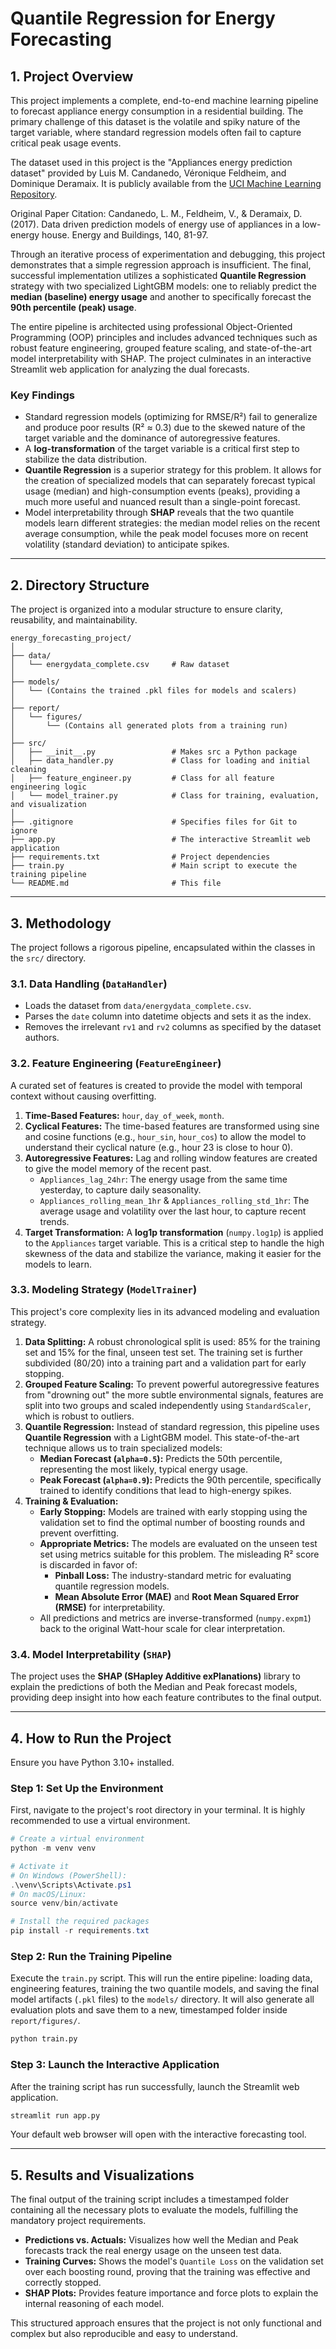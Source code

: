 # Quantile Regression for Energy Forecasting

## 1. Project Overview

This project implements a complete, end-to-end machine learning pipeline to forecast appliance energy consumption in a residential building. The primary challenge of this dataset is the volatile and spiky nature of the target variable, where standard regression models often fail to capture critical peak usage events.

The dataset used in this project is the "Appliances energy prediction dataset" provided by Luis M. Candanedo, Véronique Feldheim, and Dominique Deramaix. It is publicly available from the [UCI Machine Learning Repository](https://archive.ics.uci.edu/dataset/374/appliances+energy+prediction).

Original Paper Citation: Candanedo, L. M., Feldheim, V., & Deramaix, D. (2017). Data driven prediction models of energy use of appliances in a low-energy house. Energy and Buildings, 140, 81-97.

Through an iterative process of experimentation and debugging, this project demonstrates that a simple regression approach is insufficient. The final, successful implementation utilizes a sophisticated **Quantile Regression** strategy with two specialized LightGBM models: one to reliably predict the **median (baseline) energy usage** and another to specifically forecast the **90th percentile (peak) usage**.

The entire pipeline is architected using professional Object-Oriented Programming (OOP) principles and includes advanced techniques such as robust feature engineering, grouped feature scaling, and state-of-the-art model interpretability with SHAP. The project culminates in an interactive Streamlit web application for analyzing the dual forecasts.

### Key Findings

* Standard regression models (optimizing for RMSE/R²) fail to generalize and produce poor results (R² ≈ 0.3) due to the skewed nature of the target variable and the dominance of autoregressive features.
* A **log-transformation** of the target variable is a critical first step to stabilize the data distribution.
* **Quantile Regression** is a superior strategy for this problem. It allows for the creation of specialized models that can separately forecast typical usage (median) and high-consumption events (peaks), providing a much more useful and nuanced result than a single-point forecast.
* Model interpretability through **SHAP** reveals that the two quantile models learn different strategies: the median model relies on the recent average consumption, while the peak model focuses more on recent volatility (standard deviation) to anticipate spikes.

---

## 2. Directory Structure

The project is organized into a modular structure to ensure clarity, reusability, and maintainability.

```
energy_forecasting_project/
│
├── data/
│   └── energydata_complete.csv     # Raw dataset
│
├── models/
│   └── (Contains the trained .pkl files for models and scalers)
│
├── report/
│   └── figures/
│       └── (Contains all generated plots from a training run)
│
├── src/
│   ├── __init__.py                 # Makes src a Python package
│   ├── data_handler.py             # Class for loading and initial cleaning
│   ├── feature_engineer.py         # Class for all feature engineering logic
│   └── model_trainer.py            # Class for training, evaluation, and visualization
│
├── .gitignore                      # Specifies files for Git to ignore
├── app.py                          # The interactive Streamlit web application
├── requirements.txt                # Project dependencies
├── train.py                        # Main script to execute the training pipeline
└── README.md                       # This file
```

---

## 3. Methodology

The project follows a rigorous pipeline, encapsulated within the classes in the `src/` directory.

### 3.1. Data Handling (`DataHandler`)

* Loads the dataset from `data/energydata_complete.csv`.
* Parses the `date` column into datetime objects and sets it as the index.
* Removes the irrelevant `rv1` and `rv2` columns as specified by the dataset authors.

### 3.2. Feature Engineering (`FeatureEngineer`)

A curated set of features is created to provide the model with temporal context without causing overfitting.

1. **Time-Based Features:** `hour`, `day_of_week`, `month`.
2. **Cyclical Features:** The time-based features are transformed using sine and cosine functions (e.g., `hour_sin`, `hour_cos`) to allow the model to understand their cyclical nature (e.g., hour 23 is close to hour 0).
3. **Autoregressive Features:** Lag and rolling window features are created to give the model memory of the recent past.
    * `Appliances_lag_24hr`: The energy usage from the same time yesterday, to capture daily seasonality.
    * `Appliances_rolling_mean_1hr` & `Appliances_rolling_std_1hr`: The average usage and volatility over the last hour, to capture recent trends.
4. **Target Transformation:** A **log1p transformation** (`numpy.log1p`) is applied to the `Appliances` target variable. This is a critical step to handle the high skewness of the data and stabilize the variance, making it easier for the models to learn.

### 3.3. Modeling Strategy (`ModelTrainer`)

This project's core complexity lies in its advanced modeling and evaluation strategy.

1. **Data Splitting:** A robust chronological split is used: 85% for the training set and 15% for the final, unseen test set. The training set is further subdivided (80/20) into a training part and a validation part for early stopping.
2. **Grouped Feature Scaling:** To prevent powerful autoregressive features from "drowning out" the more subtle environmental signals, features are split into two groups and scaled independently using `StandardScaler`, which is robust to outliers.
3. **Quantile Regression:** Instead of standard regression, this pipeline uses **Quantile Regression** with a LightGBM model. This state-of-the-art technique allows us to train specialized models:
    * **Median Forecast (`alpha=0.5`):** Predicts the 50th percentile, representing the most likely, typical energy usage.
    * **Peak Forecast (`alpha=0.9`):** Predicts the 90th percentile, specifically trained to identify conditions that lead to high-energy spikes.
4. **Training & Evaluation:**
    * **Early Stopping:** Models are trained with early stopping using the validation set to find the optimal number of boosting rounds and prevent overfitting.
    * **Appropriate Metrics:** The models are evaluated on the unseen test set using metrics suitable for this problem. The misleading R² score is discarded in favor of:
        * **Pinball Loss:** The industry-standard metric for evaluating quantile regression models.
        * **Mean Absolute Error (MAE)** and **Root Mean Squared Error (RMSE)** for interpretability.
    * All predictions and metrics are inverse-transformed (`numpy.expm1`) back to the original Watt-hour scale for clear interpretation.

### 3.4. Model Interpretability (`SHAP`)

The project uses the **SHAP (SHapley Additive exPlanations)** library to explain the predictions of both the Median and Peak forecast models, providing deep insight into how each feature contributes to the final output.

---

## 4. How to Run the Project

Ensure you have Python 3.10+ installed.

### Step 1: Set Up the Environment

First, navigate to the project's root directory in your terminal. It is highly recommended to use a virtual environment.

```powershell
# Create a virtual environment
python -m venv venv

# Activate it
# On Windows (PowerShell):
.\venv\Scripts\Activate.ps1
# On macOS/Linux:
source venv/bin/activate

# Install the required packages
pip install -r requirements.txt
```

### Step 2: Run the Training Pipeline

Execute the `train.py` script. This will run the entire pipeline: loading data, engineering features, training the two quantile models, and saving the final model artifacts (`.pkl` files) to the `models/` directory. It will also generate all evaluation plots and save them to a new, timestamped folder inside `report/figures/`.

```bash
python train.py
```

### Step 3: Launch the Interactive Application

After the training script has run successfully, launch the Streamlit web application.

```bash
streamlit run app.py
```

Your default web browser will open with the interactive forecasting tool.

-----

## 5. Results and Visualizations

The final output of the training script includes a timestamped folder containing all the necessary plots to evaluate the models, fulfilling the mandatory project requirements.

* **Predictions vs. Actuals:** Visualizes how well the Median and Peak forecasts track the real energy usage on the unseen test data.
* **Training Curves:** Shows the model's `Quantile Loss` on the validation set over each boosting round, proving that the training was effective and correctly stopped.
* **SHAP Plots:** Provides feature importance and force plots to explain the internal reasoning of each model.

This structured approach ensures that the project is not only functional and complex but also reproducible and easy to understand.
